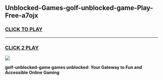
## Unblocked-Games-golf-unblocked-game-Play-Free-a7ojx
<h3>
<a href="https://premium76.site?title=golf-unblocked-game&ref=10A">CLICK TO PLAY</a></h3>
<hr>

<h3>
<a href="https://premium76.site?title=golf-unblocked-game&ref=10A">CLICK 2 PLAY</a>
  
</h3>

<a href="https://premium76.site?title=golf-unblocked-game&ref=10A"><img src="https://clearcache.store/games.png"></a>


**golf-unblocked-game games unblocked: Your Gateway to Fun and Accessible Online Gaming**
